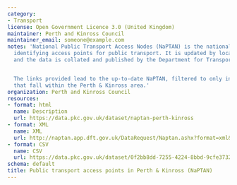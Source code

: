 ```yaml
---
category:
- Transport
license: Open Government Licence 3.0 (United Kingdom)
maintainer: Perth and Kinross Council
maintainer_email: someone@example.com
notes: 'National Public Transport Access Nodes (NaPTAN) is the national system for
  identifying access points for public transport. It is updated by local authorities
  and the data is collated and published by the Department for Transport (DfT).


  The links provided lead to the up-to-date NaPTAN, filtered to only include points
  that fall within the Perth & Kinross area.'
organization: Perth and Kinross Council
resources:
- format: html
  name: Description
  url: https://data.pkc.gov.uk/dataset/naptan-perth-kinross
- format: XML
  name: XML
  url: http://naptan.app.dft.gov.uk/DataRequest/Naptan.ashx?format=xml&LA=648
- format: CSV
  name: CSV
  url: https://data.pkc.gov.uk/dataset/0f2bb8dd-7255-4224-8bbd-9cfe3732d1d6/resource/0ab9c888-6c26-48f6-8941-7c174b73ff76/download/naptanstopsperth.csv
schema: default
title: Public transport access points in Perth & Kinross (NaPTAN)
---
```

